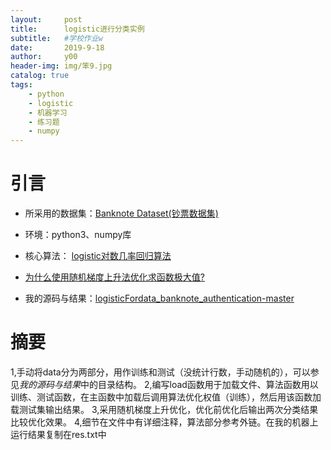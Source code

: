 ```yaml
---
layout:     post
title:      logistic进行分类实例
subtitle:   #学校作业w
date:       2019-9-18
author:     y00
header-img: img/笨9.jpg
catalog: true
tags:
    - python
    - logistic
    - 机器学习
    - 练习题
    - numpy
---
```


# 引言
* 所采用的数据集：[Banknote Dataset(钞票数据集)](https://blog.csdn.net/fengbingchun/article/details/78624358)
* 环境：python3、numpy库
* 核心算法： [logistic对数几率回归算法](https://zhuanlan.zhihu.com/p/36670444) 

* [为什么使用随机梯度上升法优化求函数极大值?](https://www.cnblogs.com/chenyang920/p/7426187.html)

* 我的源码与结果：[logisticFordata_banknote_authentication-master](https://github.com/snowflowersnowflake/logisticFordata_banknote_authentication-master)


# 摘要

1,手动将data分为两部分，用作训练和测试（没统计行数，手动随机的），可以参见*我的源码与结果*中的目录结构。
2,编写load函数用于加载文件、算法函数用以训练、测试函数，在主函数中加载后调用算法优化权值（训练），然后用该函数加载测试集输出结果。
3,采用随机梯度上升优化，优化前优化后输出两次分类结果比较优化效果。
4,细节在文件中有详细注释，算法部分参考外链。在我的机器上运行结果复制在res.txt中
